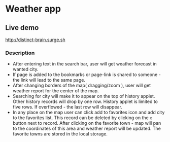 # Weather app

## Live demo

http://distinct-brain.surge.sh

### Description

* After entering text in the search bar, user will get weather forecast in wanted city.
* If page is added to the bookmarks or page-link is shared to someone - the link will lead to the same page.
* After changing borders of the map( dragging/zoom ), user will get weather report for the center of the map.
* Searching for city will make it to appear on the top of history applet. Other history records will drop by one row. History applet is limited to five rows. If overflowed - the last row will disappear.
* In any place on the map user can click add to favorites icon and add city to the favorites list. This record can be deleted by clicking on the `x` button next to record. After clicking on the favorite town - map will pan to the coordinates of this area and weather report will be updated. The favorite towns are stored in the local storage.
